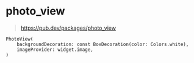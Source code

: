 # photo_view
> https://pub.dev/packages/photo_view

```
PhotoView(
    backgroundDecoration: const BoxDecoration(color: Colors.white),
    imageProvider: widget.image,
)
```
